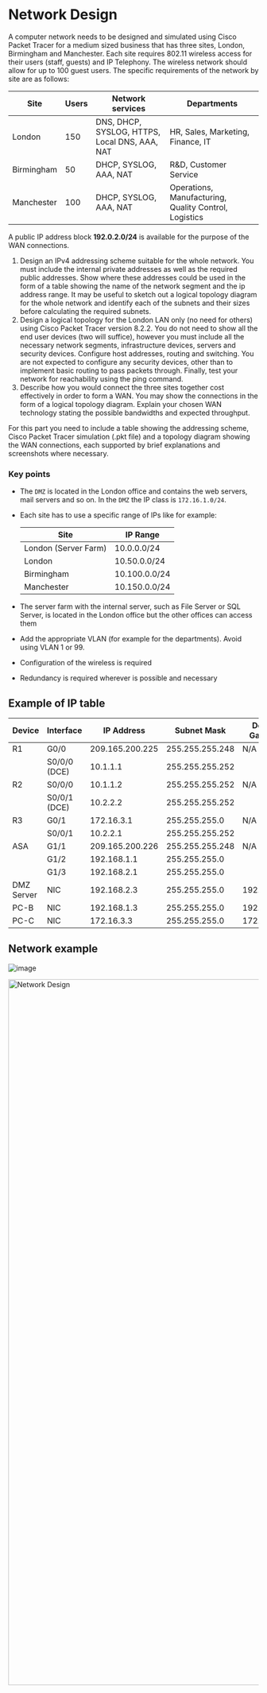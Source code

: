 # Network Design

A computer network needs to be designed and simulated using Cisco Packet Tracer for a medium sized business that has three sites, London, Birmingham and Manchester. Each site requires 802.11 wireless access for their users (staff, guests) and IP Telephony. The wireless network should allow for up to 100 guest users. The specific requirements of the network by site are as follows:

| Site | Users | Network services | Departments |
| --- | --- | --- | --- |
| London | 150 | DNS, DHCP, SYSLOG, HTTPS, Local DNS, AAA, NAT | HR, Sales, Marketing, Finance, IT |
| Birmingham | 50 | DHCP, SYSLOG, AAA, NAT | R&D, Customer Service |
| Manchester | 100 | DHCP, SYSLOG, AAA, NAT | Operations, Manufacturing, Quality Control, Logistics |

A public IP address block **192.0.2.0/24** is available for the purpose of the WAN connections.

1. Design an IPv4 addressing scheme suitable for the whole network. You must include the internal private addresses as well as the required public addresses. Show where these addresses could be used in the form of a table showing the name of the network segment and the ip address range. It may be useful to sketch out a logical topology diagram for the whole network and identify each of the subnets and their sizes before calculating the required subnets.
2. Design a logical topology for the London LAN only (no need for others) using Cisco Packet Tracer version 8.2.2. You do not need to show all the end user devices (two will suffice), however you must include all the necessary network segments, infrastructure devices, servers and security devices. Configure host addresses, routing and switching. You are not expected to configure any security devices, other than to implement basic routing to pass packets through. Finally, test your network for reachability using the ping command.
3. Describe how you would connect the three sites together cost effectively in order to form a WAN. You may show the connections in the form of a logical topology diagram. Explain your chosen WAN technology stating the possible bandwidths and expected throughput.

For this part you need to include a table showing the addressing scheme, Cisco Packet Tracer simulation (.pkt file) and a topology diagram showing the WAN connections, each supported by brief explanations and screenshots where necessary.

### Key points

- The `DMZ` is located in the London office and contains the web servers, mail servers and so on. In the `DMZ` the IP class is `172.16.1.0/24`.
- Each site has to use a specific range of IPs like for example:
  
  | Site                 | IP Range      |
  |----------------------|---------------|
  | London (Server Farm) | 10.0.0.0/24   |
  | London               | 10.50.0.0/24  |
  | Birmingham           | 10.100.0.0/24 |
  | Manchester           | 10.150.0.0/24 |

- The server farm with the internal server, such as File Server or SQL Server, is located in the London office but the other offices can access them
- Add the appropriate VLAN (for example for the departments). Avoid using VLAN 1 or 99.
- Configuration of the wireless is required
- Redundancy is required wherever is possible and necessary

## Example of IP table

| Device     | Interface    | IP Address      | Subnet Mask     | Default Gateway |
|------------|--------------|-----------------|-----------------|-----------------|
| R1         | G0/0         | 209.165.200.225 | 255.255.255.248 | N/A             |
|            | S0/0/0 (DCE) | 10.1.1.1        | 255.255.255.252 |                 |
| R2         | S0/0/0       | 10.1.1.2        | 255.255.255.252 | N/A             |
|            | S0/0/1 (DCE) | 10.2.2.2        | 255.255.255.252 |                 |
| R3         | G0/1         | 172.16.3.1      | 255.255.255.0   | N/A             |
|            | S0/0/1       | 10.2.2.1        | 255.255.255.252 |                 |
| ASA        | G1/1         | 209.165.200.226 | 255.255.255.248 | N/A             |
|            | G1/2         | 192.168.1.1     | 255.255.255.0   |                 |
|            | G1/3         | 192.168.2.1     | 255.255.255.0   |                 |
| DMZ Server | NIC          | 192.168.2.3     | 255.255.255.0   | 192.168.2.1     |
| PC-B       | NIC          | 192.168.1.3     | 255.255.255.0   | 192.168.1.1     |
| PC-C       | NIC          | 172.16.3.3      | 255.255.255.0   | 172.16.3.1      |

## Network example

![image](https://github.com/user-attachments/assets/ce914d48-77a9-47cc-89fd-22b8910f3e74)

<img width="1421" alt="Network Design" src="https://github.com/user-attachments/assets/ede12bb3-ef7d-4471-ba63-2dc0d9bc5c21" />
